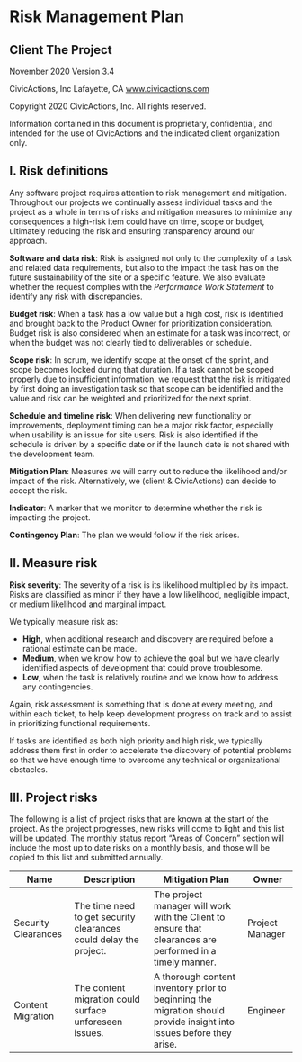 # Risk Management Plan

## Client The Project

November 2020
Version 3.4

CivicActions, Inc
Lafayette, CA
www.civicactions.com

Copyright 2020 CivicActions, Inc.
All rights reserved.

Information contained in this document is proprietary,
confidential, and intended for the use of CivicActions
and the indicated client organization only.

## I. Risk definitions

Any software project requires attention to risk management and mitigation. Throughout our projects we continually assess individual tasks and the project as a whole in terms of risks and mitigation measures to minimize any consequences a high-risk item could have on time, scope or budget, ultimately reducing the risk and ensuring transparency around our approach.

**Software and data risk**: Risk is assigned not only to the complexity of a task and related data requirements, but also to the impact the task has on the future sustainability of the site or a specific feature. We also evaluate whether the request complies with the _Performance Work Statement_ to identify any risk with discrepancies.

**Budget risk**: When a task has a low value but a high cost, risk is identified and brought back to the Product Owner for prioritization consideration. Budget risk is also considered when an estimate for a task was incorrect, or when the budget was not clearly tied to deliverables or schedule.

**Scope risk**: In scrum, we identify scope at the onset of the sprint, and scope becomes locked during that duration. If a task cannot be scoped properly due to insufficient information, we request that the risk is mitigated by first doing an investigation task so that scope can be identified and the value and risk can be weighted and prioritized for the next sprint.

**Schedule and timeline risk**: When delivering new functionality or improvements, deployment timing can be a major risk factor, especially when usability is an issue for site users. Risk is also identified if the schedule is driven by a specific date or if the launch date is not shared with the development team.

**Mitigation Plan**: Measures we will carry out to reduce the likelihood and/or impact of the risk. Alternatively, we (client & CivicActions) can decide to accept the risk.

**Indicator**: A marker that we monitor to determine whether the risk is impacting the project.

**Contingency Plan**: The plan we would follow if the risk arises.

## II. Measure risk

**Risk severity**: The severity of a risk is its likelihood multiplied by its impact. Risks are classified as minor if they have a low likelihood, negligible impact, or medium likelihood and marginal impact.

We typically measure risk as:

- **High**, when additional research and discovery are required before a rational estimate can be made.
- **Medium**, when we know how to achieve the goal but we have clearly identified aspects of development that could prove troublesome.
- **Low**, when the task is relatively routine and we know how to address any contingencies.

Again, risk assessment is something that is done at every meeting, and within each ticket, to help keep development progress on track and to assist in prioritizing functional requirements.

If tasks are identified as both high priority and high risk, we typically address them first in order to accelerate the discovery of potential problems so that we have enough time to overcome any technical or organizational obstacles.

## III. Project risks

The following is a list of project risks that are known at the start of the project. As the project progresses, new risks will come to light and this list will be updated. The monthly status report “Areas of Concern” section will include the most up to date risks on a monthly basis, and those will be copied to this list and submitted annually.

| Name | Description | Mitigation Plan | Owner |
|---|---|---|---|
| Security Clearances | The time need to get security clearances could delay the project. | The project manager will work with the Client to ensure that clearances are performed in a timely manner. | Project Manager |
| Content Migration | The content migration could surface unforeseen issues. | A thorough content inventory prior to beginning the migration should provide insight into issues before they arise. | Engineer |

